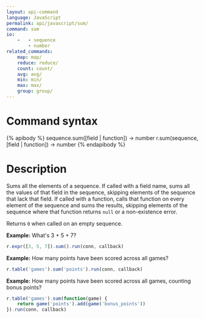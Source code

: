 ```yaml
---
layout: api-command
language: JavaScript
permalink: api/javascript/sum/
command: sum
io:
    -   - sequence
        - number
related_commands:
    map: map/
    reduce: reduce/
    count: count/
    avg: avg/
    min: min/
    max: max/
    group: group/
---
```


# Command syntax #

{% apibody %}
sequence.sum([field | function]) &rarr; number
r.sum(sequence, [field | function]) &rarr; number
{% endapibody %}

# Description #

Sums all the elements of a sequence.  If called with a field name,
sums all the values of that field in the sequence, skipping elements
of the sequence that lack that field.  If called with a function,
calls that function on every element of the sequence and sums the
results, skipping elements of the sequence where that function returns
`null` or a non-existence error.

Returns `0` when called on an empty sequence.

__Example:__ What's 3 + 5 + 7?

```javascript
r.expr([3, 5, 7]).sum().run(conn, callback)
```

__Example:__ How many points have been scored across all games?

```javascript
r.table('games').sum('points').run(conn, callback)
```

__Example:__ How many points have been scored across all games,
counting bonus points?

```javascript
r.table('games').sum(function(game) {
    return game('points').add(game('bonus_points'))
}).run(conn, callback)
```
